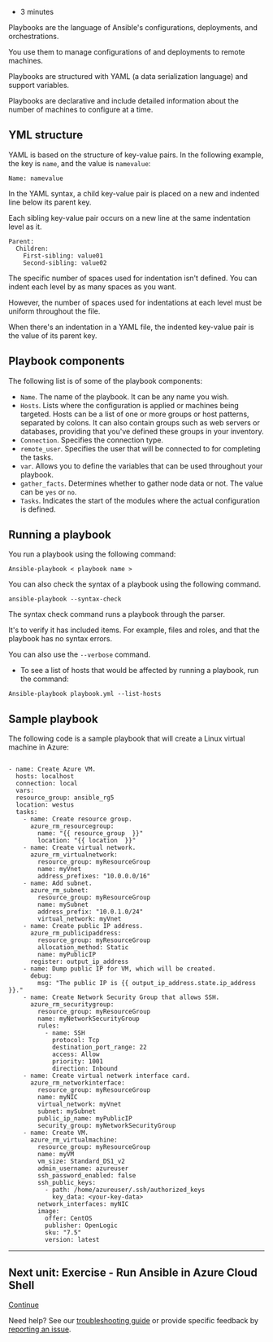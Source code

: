 -   3 minutes

Playbooks are the language of Ansible's configurations, deployments, and orchestrations.

You use them to manage configurations of and deployments to remote machines.

Playbooks are structured with YAML (a data serialization language) and support variables.

Playbooks are declarative and include detailed information about the number of machines to configure at a time.

## YML structure

YAML is based on the structure of key-value pairs. In the following example, the key is `name`, and the value is `namevalue`:

```
Name: namevalue

```

In the YAML syntax, a child key-value pair is placed on a new and indented line below its parent key.

Each sibling key-value pair occurs on a new line at the same indentation level as it.

```
Parent:
  Children:
    First-sibling: value01
    Second-sibling: value02

```

The specific number of spaces used for indentation isn't defined. You can indent each level by as many spaces as you want.

However, the number of spaces used for indentations at each level must be uniform throughout the file.

When there's an indentation in a YAML file, the indented key-value pair is the value of its parent key.

## Playbook components

The following list is of some of the playbook components:

-   `Name`. The name of the playbook. It can be any name you wish.
-   `Hosts`. Lists where the configuration is applied or machines being targeted. Hosts can be a list of one or more groups or host patterns, separated by colons. It can also contain groups such as web servers or databases, providing that you've defined these groups in your inventory.
-   `Connection`. Specifies the connection type.
-   `remote_user`. Specifies the user that will be connected to for completing the tasks.
-   `var`. Allows you to define the variables that can be used throughout your playbook.
-   `gather_facts`. Determines whether to gather node data or not. The value can be `yes` or `no`.
-   `Tasks`. Indicates the start of the modules where the actual configuration is defined.

## Running a playbook

You run a playbook using the following command:

```
Ansible-playbook < playbook name >

```

You can also check the syntax of a playbook using the following command.

```
ansible-playbook --syntax-check

```

The syntax check command runs a playbook through the parser.

It's to verify it has included items. For example, files and roles, and that the playbook has no syntax errors.

You can also use the `--verbose` command.

-   To see a list of hosts that would be affected by running a playbook, run the command:

```
Ansible-playbook playbook.yml --list-hosts

```

## Sample playbook

The following code is a sample playbook that will create a Linux virtual machine in Azure:

```

- name: Create Azure VM.
  hosts: localhost
  connection: local
  vars:
  resource_group: ansible_rg5
  location: westus
  tasks:
    - name: Create resource group.
      azure_rm_resourcegroup:
        name: "{{ resource_group  }}"
        location: "{{ location  }}"
    - name: Create virtual network.
      azure_rm_virtualnetwork:
        resource_group: myResourceGroup
        name: myVnet
        address_prefixes: "10.0.0.0/16"
    - name: Add subnet.
      azure_rm_subnet:
        resource_group: myResourceGroup
        name: mySubnet
        address_prefix: "10.0.1.0/24"
        virtual_network: myVnet
    - name: Create public IP address.
      azure_rm_publicipaddress:
        resource_group: myResourceGroup
        allocation_method: Static
        name: myPublicIP
      register: output_ip_address
    - name: Dump public IP for VM, which will be created.
      debug:
        msg: "The public IP is {{ output_ip_address.state.ip_address }}."
    - name: Create Network Security Group that allows SSH.
      azure_rm_securitygroup:
        resource_group: myResourceGroup
        name: myNetworkSecurityGroup
        rules:
          - name: SSH
            protocol: Tcp
            destination_port_range: 22
            access: Allow
            priority: 1001
            direction: Inbound
    - name: Create virtual network interface card.
      azure_rm_networkinterface:
        resource_group: myResourceGroup
        name: myNIC
        virtual_network: myVnet
        subnet: mySubnet
        public_ip_name: myPublicIP
        security_group: myNetworkSecurityGroup
    - name: Create VM.
      azure_rm_virtualmachine:
        resource_group: myResourceGroup
        name: myVM
        vm_size: Standard_DS1_v2
        admin_username: azureuser
        ssh_password_enabled: false
        ssh_public_keys:
          - path: /home/azureuser/.ssh/authorized_keys
            key_data: <your-key-data>
        network_interfaces: myNIC
        image:
          offer: CentOS
          publisher: OpenLogic
          sku: "7.5"
          version: latest
```

___

## Next unit: Exercise - Run Ansible in Azure Cloud Shell

[Continue](https://docs.microsoft.com/en-us/learn/modules/implement-ansible/8-exercise-run-ansible-azure-cloud-shell/)

Need help? See our [troubleshooting guide](https://docs.microsoft.com/en-us/learn/support/troubleshooting?uid=learn.wwl.implement-ansible.examine-playbook-structure&documentId=30a0ada1-91ba-a531-69aa-29ce8f2abea7&versionIndependentDocumentId=2e12daa8-8ec4-b568-d8d9-7e80640830e0&contentPath=%2FMicrosoftDocs%2Flearn-pr%2Fblob%2Flive%2Flearn-pr%2Fwwl-azure%2Fimplement-ansible%2F7-examine-playbook-structure.yml&url=https%3A%2F%2Fdocs.microsoft.com%2Fen-us%2Flearn%2Fmodules%2Fimplement-ansible%2F7-examine-playbook-structure&author=lumac) or provide specific feedback by [reporting an issue](https://docs.microsoft.com/en-us/learn/support/troubleshooting?uid=learn.wwl.implement-ansible.examine-playbook-structure&documentId=30a0ada1-91ba-a531-69aa-29ce8f2abea7&versionIndependentDocumentId=2e12daa8-8ec4-b568-d8d9-7e80640830e0&contentPath=%2FMicrosoftDocs%2Flearn-pr%2Fblob%2Flive%2Flearn-pr%2Fwwl-azure%2Fimplement-ansible%2F7-examine-playbook-structure.yml&url=https%3A%2F%2Fdocs.microsoft.com%2Fen-us%2Flearn%2Fmodules%2Fimplement-ansible%2F7-examine-playbook-structure&author=lumac#report-feedback).